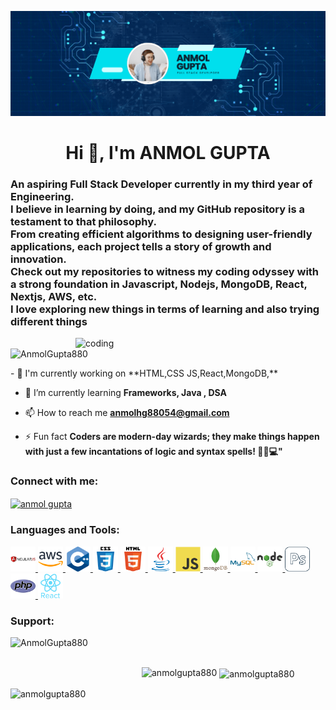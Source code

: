 ![logo](https://github.com/AnmolGupta880/AnmolGupta880/blob/main/Connor%20Hamilton.png)
<h1 align="center">Hi 👋, I'm ANMOL GUPTA</h1>
<h3 align="left">An aspiring Full Stack Developer currently in my third year of Engineering. <br />
  I believe in learning by doing, and my GitHub repository is a testament to that philosophy.<br/>
  From creating efficient algorithms to designing user-friendly applications, each project tells a story of growth and innovation. <br/>
  Check out my repositories to witness my coding odyssey with a strong foundation in Javascript, Nodejs, MongoDB, React, Nextjs, AWS, etc.<br/>
  I love exploring new things in terms of learning and also trying different things  </h3>

<img align="right" alt="coding" width="400" src="https://user-images.githubusercontent.com/55389276/140866485-8fb1c876-9a8f-4d6a-98dc-08c4981eaf70.gif">

<p align="left"> <img src="https://komarev.com/ghpvc/?username=AnmolGupta880&label=Profile%20views&color=0e75b6&style=flat" alt="AnmolGupta880" /> </p>
- 🔭 I'm currently working on **HTML,CSS JS,React,MongoDB,**

- 🌱 I’m currently learning **Frameworks, Java , DSA**

- 📫 How to reach me **anmolhg88054@gmail.com**

- ⚡ Fun fact **Coders are modern-day wizards; they make things happen with just a few incantations of logic and syntax spells! 🧙‍♂️💻"**

<h3 align="left">Connect with me:</h3>
<p align="left">
<a href="https://linkedin.com/in/anmol gupta" target="blank"><img align="center" src="https://raw.githubusercontent.com/rahuldkjain/github-profile-readme-generator/master/src/images/icons/Social/linked-in-alt.svg" alt="anmol gupta" height="30" width="40" /></a>
</p>

<h3 align="left">Languages and Tools:</h3>
<p align="left"> <a href="https://angular.io" target="_blank" rel="noreferrer"> <img src="https://raw.githubusercontent.com/devicons/devicon/master/icons/angularjs/angularjs-original-wordmark.svg" alt="angularjs" width="40" height="40"/> </a> <a href="https://aws.amazon.com" target="_blank" rel="noreferrer"> <img src="https://raw.githubusercontent.com/devicons/devicon/master/icons/amazonwebservices/amazonwebservices-original-wordmark.svg" alt="aws" width="40" height="40"/> </a> <a href="https://www.w3schools.com/cpp/" target="_blank" rel="noreferrer"> <img src="https://raw.githubusercontent.com/devicons/devicon/master/icons/cplusplus/cplusplus-original.svg" alt="cplusplus" width="40" height="40"/> </a> <a href="https://www.w3schools.com/css/" target="_blank" rel="noreferrer"> <img src="https://raw.githubusercontent.com/devicons/devicon/master/icons/css3/css3-original-wordmark.svg" alt="css3" width="40" height="40"/> </a> <a href="https://www.w3.org/html/" target="_blank" rel="noreferrer"> <img src="https://raw.githubusercontent.com/devicons/devicon/master/icons/html5/html5-original-wordmark.svg" alt="html5" width="40" height="40"/> </a> <a href="https://www.java.com" target="_blank" rel="noreferrer"> <img src="https://raw.githubusercontent.com/devicons/devicon/master/icons/java/java-original.svg" alt="java" width="40" height="40"/> </a> <a href="https://developer.mozilla.org/en-US/docs/Web/JavaScript" target="_blank" rel="noreferrer"> <img src="https://raw.githubusercontent.com/devicons/devicon/master/icons/javascript/javascript-original.svg" alt="javascript" width="40" height="40"/> </a> <a href="https://www.mongodb.com/" target="_blank" rel="noreferrer"> <img src="https://raw.githubusercontent.com/devicons/devicon/master/icons/mongodb/mongodb-original-wordmark.svg" alt="mongodb" width="40" height="40"/> </a> <a href="https://www.mysql.com/" target="_blank" rel="noreferrer"> <img src="https://raw.githubusercontent.com/devicons/devicon/master/icons/mysql/mysql-original-wordmark.svg" alt="mysql" width="40" height="40"/> </a> <a href="https://nodejs.org" target="_blank" rel="noreferrer"> <img src="https://raw.githubusercontent.com/devicons/devicon/master/icons/nodejs/nodejs-original-wordmark.svg" alt="nodejs" width="40" height="40"/> </a> <a href="https://www.photoshop.com/en" target="_blank" rel="noreferrer"> <img src="https://raw.githubusercontent.com/devicons/devicon/master/icons/photoshop/photoshop-line.svg" alt="photoshop" width="40" height="40"/> </a> <a href="https://www.php.net" target="_blank" rel="noreferrer"> <img src="https://raw.githubusercontent.com/devicons/devicon/master/icons/php/php-original.svg" alt="php" width="40" height="40"/> </a> <a href="https://reactjs.org/" target="_blank" rel="noreferrer"> <img src="https://raw.githubusercontent.com/devicons/devicon/master/icons/react/react-original-wordmark.svg" alt="react" width="40" height="40"/> </a> </p>

<h3 align="left">Support:</h3>
<p><a href="https://www.buymeacoffee.com/AnmolGupta880"> <img align="left" src="https://cdn.buymeacoffee.com/buttons/v2/default-yellow.png" height="50" width="210" alt="AnmolGupta880" /></a></p><br><br>

<p><img align="left" src="https://github-readme-stats.vercel.app/api/top-langs?username=anmolgupta880&show_icons=true&locale=en&layout=compact" alt="anmolgupta880" /></p>

<p>&nbsp;<img align="center" src="https://github-readme-stats.vercel.app/api?username=anmolgupta880&show_icons=true&locale=en" alt="anmolgupta880" /></p>

<p><img align="center" src="https://github-readme-streak-stats.herokuapp.com/?user=anmolgupta880&" alt="anmolgupta880" /></p>

